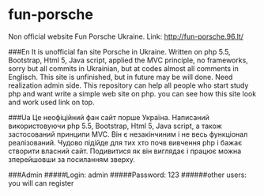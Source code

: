 # fun-porsche
Non official website Fun Porsche Ukraine.
Link: http://fun-porsche.96.lt/

###En
It is unofficial fan site Porsche in Ukraine.
Written on php 5.5, Bootstrap, Html 5, Java script, applied the MVC principle, no frameworks,
sorry but all commits in Ukrainian,
but at codes almost all comments in Englisch.
This site is unfinished, but in future may be will done.
Need realization admin side.
This repository can help all people who start study php
and want write a simple web site on php.
you can see how this site look and work used link on top.

###Ua
Це неофіційний фан сайт порше Україна. Написаний використовуючи php 5.5, Bootstrap, Html 5, Java script, а також застосований принципи MVC.
Він є незакінчиним і не весь функціонал реалізований. Чудово підійде для тих хто почв вивчення php
і бажає створити власний сайт. Подивитися як він виглядає і працює можна зперейшовши за посиланням зверху.

###Admin 
#####Login: admin 
#####Password: 123
######other users: you will can register
